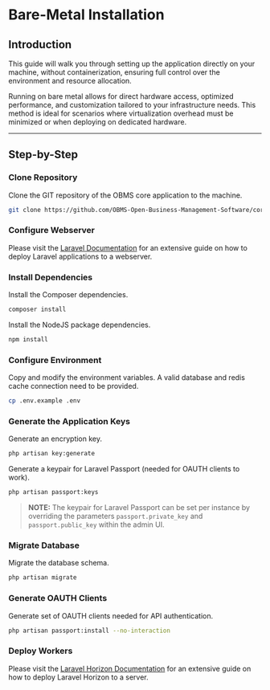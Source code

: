 # Bare-Metal Installation

## Introduction
This guide will walk you through setting up the application directly on your machine, without containerization, ensuring full control over the environment and resource allocation.

Running on bare metal allows for direct hardware access, optimized performance, and customization tailored to your infrastructure needs. This method is ideal for scenarios where virtualization overhead must be minimized or when deploying on dedicated hardware.

---

## Step-by-Step
### Clone Repository
Clone the GIT repository of the OBMS core application to the machine.
```bash
git clone https://github.com/OBMS-Open-Business-Management-Software/core.git
```

### Configure Webserver
Please visit the [Laravel Documentation](https://laravel.com/docs/11.x/deployment) for an extensive guide on how to deploy Laravel applications to a webserver.

### Install Dependencies
Install the Composer dependencies.
```bash
composer install
```

Install the NodeJS package dependencies.
```bash
npm install
```

### Configure Environment
Copy and modify the environment variables. A valid database and redis cache connection need to be provided.
```bash
cp .env.example .env
```

### Generate the Application Keys
Generate an encryption key.
```bash
php artisan key:generate
```

Generate a keypair for Laravel Passport (needed for OAUTH clients to work).
```bash
php artisan passport:keys
```
> **NOTE:** The keypair for Laravel Passport can be set per instance by overriding the parameters `passport.private_key` and `passport.public_key` within the admin UI.

### Migrate Database
Migrate the database schema.
```bash
php artisan migrate
```

### Generate OAUTH Clients
Generate set of OAUTH clients needed for API authentication.
```bash
php artisan passport:install --no-interaction
```

### Deploy Workers
Please visit the [Laravel Horizon Documentation](https://laravel.com/docs/11.x/horizon#deploying-horizon) for an extensive guide on how to deploy Laravel Horizon to a server.